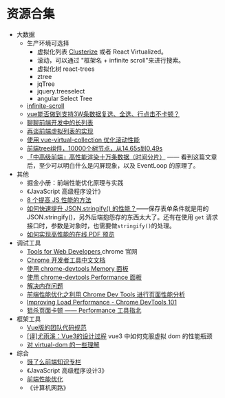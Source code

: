 # 资源合集

- 大数据
  - 生产环境可选择
    - 虚拟化列表 [Clusterize](https://github.com/NeXTs/Clusterize.js/blob/master/clusterize.js) 或者 React Virtualized。
    - 滚动，可以通过 "框架名 + infinite scroll"来进行搜索。
    - 虚拟化树 react-trees 
    - ztree
    - jqTree
    - jquery.treeselect
    - angular Select Tree
  - [infinite-scroll](https://github.com/metafizzy/infinite-scroll)
  - [vue能否做到支持3W条数据复选、全选、行点击不卡顿？
](https://www.zhihu.com/question/323476114/answer/682723821?utm_source=wechat_session&utm_medium=social&utm_oi=710800537397764096&hb_wx_block=1)
  - [聊聊前端开发中的长列表](https://zhuanlan.zhihu.com/p/26022258)
  - [再谈前端虚拟列表的实现](https://zhuanlan.zhihu.com/p/34585166)
  - [使用 vue-virtual-collection 优化滚动性能](https://zhuanlan.zhihu.com/p/34380557)
  - [前端tree组件，10000个树节点，从14.65s到0.49s
](https://zhuanlan.zhihu.com/p/55528376)
  - [「中高级前端」高性能渲染十万条数据（时间分片）](https://juejin.im/post/5d76f469f265da039a28aff7?utm_source=gold_browser_extension) —— 看到这篇文章后，至少可以明白什么是闪屏现象，以及 EventLoop 的原理了。
- 其他
  - 掘金小册：前端性能优化原理与实践
  - 《JavaScript 高级程序设计》
  - [8 个提高 JS 性能的方法](https://mp.weixin.qq.com/s/wG08-mhjqgLToOKvQNvOgg)
  - [如何快速提升 JSON.stringify() 的性能？](https://mp.weixin.qq.com/s/zg_AMRqDO5w-M1RePlDZRQ)——保存表单条件就是用的JSON.stringify()，另外后端抱怨存的东西太大了。还有在使用 `get` 请求接口时，参数是对象时，也需要做`stringify()`的处理。
  - [如何实现高性能的在线 PDF 预览](https://juejin.im/post/5ed3974ae51d45784d7ca7a5?utm_source=gold_browser_extension)
- 调试工具
  - [Tools for Web Developers ](https://developers.google.com/web/tools/chrome-devtools/) chrome 官网
  - [Chrome 开发者工具中文文档](https://www.html.cn/doc/chrome-devtools/)
  - [使用 chrome-devtools Memory 面板](https://zhuanlan.zhihu.com/p/80792297)
  - [使用 chrome-devtools Performance 面板](https://zhuanlan.zhihu.com/p/80783973)
  - [解决内存问题](https://developers.google.com/web/tools/chrome-devtools/memory-problems?hl=zh-cn#%E4%BD%BF%E7%94%A8%E5%88%86%E9%85%8D%E6%97%B6%E9%97%B4%E7%BA%BF%E7%A1%AE%E5%AE%9A_js_%E5%A0%86%E5%86%85%E5%AD%98%E6%B3%84%E6%BC%8F)
  - [前端性能优化之利用 Chrome Dev Tools 进行页面性能分析](https://zhuanlan.zhihu.com/p/105561186)
  - [Improving Load Performance - Chrome DevTools 101](https://www.youtube.com/watch?v=5fLW5Q5ODiE)
  - [狙杀页面卡顿 —— Performance 工具指北](https://zhuanlan.zhihu.com/p/41017888)
- 框架工具
  - [Vue版的团队代码规范](https://mp.weixin.qq.com/s/egMtT34rMe8L5p3eiZeqsQ)
  - [[译]尤雨溪：Vue3的设计过程](https://juejin.im/post/5ecf58b9f265da76e97d39da?utm_source=gold_browser_extension#heading-9) vue3 中如何克服虚拟 dom 的性能瓶颈
  - [对 virtual-dom 的一些理解](https://zhuanlan.zhihu.com/p/25630842)
- 综合
  - [饿了么前端知识专栏](https://zhuanlan.zhihu.com/ElemeFE)
  - 《JavaScript 高级程序设计3》
  - [前端性能优化](https://ppt.baomitu.com/d/24cd4995#/)
  - 《计算机网路》